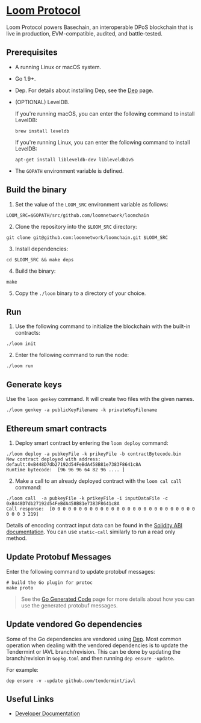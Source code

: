 # [Loom Protocol](https://loomx.io)

Loom Protocol powers Basechain, an interoperable DPoS blockchain that is live in production, EVM-compatible, audited, and battle-tested.


## Prerequisites

* A running Linux or macOS system.
* Go 1.9+.
* Dep. For details about installing Dep, see the [Dep](https://github.com/golang/dep) page.
* (OPTIONAL) LevelDB.

  If you're running macOS, you can enter the following command to install LevelDB:

  ```shell
  brew install leveldb
  ```

  If you're running Linux, you can enter the following command to install LevelDB:

  ```shell
  apt-get install libleveldb-dev libleveldb1v5
  ```

* The `GOPATH` environment variable is defined.


## Build the binary

1. Set the value of the `LOOM_SRC` environment variable as follows:

  ```shell
  LOOM_SRC=$GOPATH/src/github.com/loomnetwork/loomchain
  ```
2. Clone the repository into the `$LOOM_SRC` directory:

  ```shell
  git clone git@github.com:loomnetwork/loomchain.git $LOOM_SRC
  ```

3. Install dependencies:

  ```shell
  cd $LOOM_SRC && make deps
  ```
4. Build the binary:

  ```shell
  make
  ```

5. Copy the `./loom` binary to a directory of your choice.


## Run

1. Use the following command to initialize the blockchain with the built-in contracts:

  ```shell
  ./loom init
  ```

2. Enter the following command to run the node:

  ```shell
  ./loom run
  ```

## Generate keys

Use the `loom genkey` command. It will create two files with the given names.

```shell
./loom genkey -a publicKeyFilename -k privateKeyFilename
```

## Ethereum smart contracts

1. Deploy smart contract by entering the `loom deploy` command:

  ```shell
  ./loom deploy -a pubkeyFile -k prikeyFile -b contractBytecode.bin
  New contract deployed with address:  default:0xB448D7db27192d54FeBdA458B81e7383F8641c8A
  Runtime bytecode:  [96 96 96 64 82 96 .... ]
  ```

2. Make a call to an already deployed contract with the `loom cal call` command:

  ```
  ./loom call  -a pubkeyFile -k prikeyFile -i inputDataFile -c 0xB448D7db27192d54FeBdA458B81e7383F8641c8A
  Call response:  [0 0 0 0 0 0 0 0 0 0 0 0 0 0 0 0 0 0 0 0 0 0 0 0 0 0 0 0 0 0 3 219]
  ```

Details of encoding contract input data can be found in the [Solidity ABI documentation](https://solidity.readthedocs.io/en/develop/abi-spec.html).
You can use `static-call` similarly to run a read only method.

## Update Protobuf Messages

Enter the following command to update protobuf messages:

```shell
# build the Go plugin for protoc
make proto
```

> See the [Go Generated Code](https://developers.google.com/protocol-buffers/docs/reference/go-generated) page for more details about how you can use the generated protobuf messages.

## Update vendored Go dependencies

Some of the Go dependencies are vendored using [Dep](https://golang.github.io/dep/). Most common
operation when dealing with the vendored dependencies is to update the Tendermint or IAVL
branch/revision. This can be done by updating the branch/revision in `Gopkg.toml` and then running
`dep ensure -update`.

For example:
```shell
dep ensure -v -update github.com/tendermint/iavl
```

## Useful Links

* [Developer Documentation](https://loomx.io/developers/)

